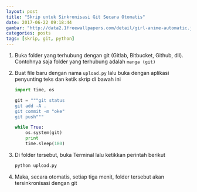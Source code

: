```yaml
---
layout: post
title: "Skrip untuk Sinkronisasi Git Secara Otomatis"
date: 2017-06-22 09:18:44
gambar: "http://data2.1freewallpapers.com/detail/girl-anime-automatic.jpg"
categories: posts
tags: [skrip, git, python]
---
```


1. Buka folder yang terhubung dengan git (Gitlab, Bitbucket, Github, dll). Contohnya saja folder yang terhubung adalah `manga (git)`

2. Buat file baru dengan nama `upload.py` lalu buka dengan aplikasi penyunting teks dan ketik skrip di bawah ini

    ```python
    import time, os

    git = """git status
    git add -A .
    git commit -m "oke"
    git push"""

    while True:
        os.system(git)
        print
        time.sleep(180)
    ```

3. Di folder tersebut, buka Terminal lalu ketikkan perintah berikut

    ```bash
    python upload.py
    ```

4. Maka, secara otomatis, setiap tiga menit, folder tersebut akan tersinkronisasi dengan git
